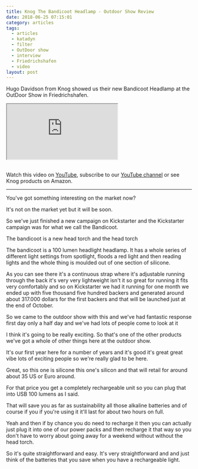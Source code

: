 ```yaml
---
title: Knog The Bandicoot Headlamp - Outdoor Show Review
date: 2018-06-25 07:15:01
category: articles
tags:
  - articles
  - katadyn
  - filter
  - OutDoor show
  - interview
  - Friedrichshafen
  - video
layout: post
---
```


Hugo Davidson from Knog showed us their new Bandicoot Headlamp at the OutDoor Show in Friedrichshafen.

<div class="embed-responsive embed-responsive-16by9">
    <iframe class="embed-responsive-item" src="https://www.youtube.com/embed/6cQebNCRPrM"></iframe>
</div>
<br>
<!--more-->

Watch this video on <a href="https://www.youtube.com/watch?v=6cQebNCRPrM" target="_blank" rel="nofollow">YouTube</a>, subscribe to our <a target="_blank" rel="nofollow" href="https://www.youtube.com/channel/UCnO9Q_m9EaOCrHmmQIBVBNw?sub_confirmation=1">YouTube channel</a> or see Knog products on <a hre="https://amzn.to/2zbxTc4" rel="nofollow" target="_blank">Amazon</a>.

---

You've got something interesting on the market now?

It's not on the market yet but it will be soon.

So we've just finished a new campaign on Kickstarter and the Kickstarter campaign was for what we call the Bandicoot.

The bandicoot is a new head torch and the head torch

The bandicoot is a 100 lumen headlight headlamp. It has a whole series of different light settings from spotlight, floods a red light and then reading lights and the whole thing is moulded out of one section of silicone.

As you can see there it's a continuous strap where it's adjustable running through the back it's very very lightweight isn't it so great for
running it fits very comfortably and so on Kickstarter we had it running for one month we ended up with five thousand five hundred backers and generated around about 317.000 dollars for the first backers and that will be launched just at the end of October.

So we came to the outdoor show with this and we've had fantastic response first day only a half day and we've had lots of people come to look at it

I think it's going to be really exciting. So that's one of the other products we've got a whole of other things here at the outdoor show.

It's our first year here for a number of years and it's good it's great great vibe lots of exciting people so we're really glad to be here.

Great, so this one is silicone this one's silicon and that will retail for around about 35 US or Euro around.

For that price you get a completely rechargeable unit so you can plug that into USB 100 lumens as I said.

That will save you as far as sustainability all those alkaline batteries and of course if you if you're using it it'll last for about
two hours on full.

Yeah and then if by chance you do need to recharge it then you can actually just plug it into one of our power packs and then recharge it that
way so you don't have to worry about going away for a weekend without without the head torch.

So it's quite straightforward and easy. It's very straightforward and and just think of the batteries that you save when you have a rechargeable light.

